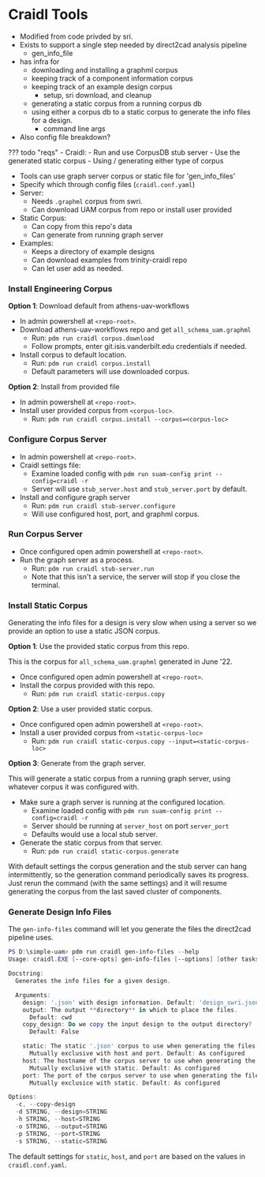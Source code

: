 # Craidl Tools

- Modified from code privded by sri.
- Exists to support a single step needed by direct2cad analysis pipeline
    - gen_info_file
- has infra for
    - downloading and installing a graphml corpus
    - keeping track of a component information corpus
    - keeping track of an example design corpus
        - setup, sri download, and cleanup
    - generating a static corpus from a running corpus db
    - using either a corpus db to a static corpus to
      generate the info files for a design.
        - command line args
- Also config file breakdown?

??? todo "reqs"
    - Craidl:
        - Run and use CorpusDB stub server
        - Use the generated static corpus
        - Using / generating either type of corpus

- Tools can use graph server corpus or static file for 'gen_info_files'
- Specify which through config files (`craidl.conf.yaml`)
- Server:
    - Needs `.graphml` corpus from swri.
    - Can download UAM corpus from repo or install user provided
- Static Corpus:
    - Can copy from this repo's data
    - Can generate from running graph server
- Examples:
    - Keeps a directory of example designs
    - Can download examples from trinity-craidl repo
    - Can let user add as needed.

### Install Engineering Corpus

**Option 1**: Download default from athens-uav-workflows

- In admin powershell at `<repo-root>`.
- Download athens-uav-workflows repo and get `all_schema_uam.graphml`
    - Run: `pdm run craidl corpus.download`
    - Follow prompts, enter git.isis.vanderbilt.edu credentials if needed.
- Install corpus to default location.
    - Run: `pdm run craidl corpus.install`
    - Default parameters will use downloaded corpus.

**Option 2**: Install from provided file

- In admin powershell at `<repo-root>`.
- Install user provided corpus from `<corpus-loc>`.
    - Run: `pdm run craidl corpus.install --corpus=<corpus-loc>`

### Configure Corpus Server

- In admin powershell at `<repo-root>`.
- Craidl settings file:
    - Examine loaded config with `pdm run suam-config print --config=craidl -r`
    - Server will use `stub_server.host` and `stub_server.port` by default.
- Install and configure graph server
    - Run: `pdm run craidl stub-server.configure`
    - Will use configured host, port, and graphml corpus.

### Run Corpus Server

- Once configured open admin powershell at `<repo-root>`.
- Run the graph server as a process.
    - Run: `pdm run craidl stub-server.run`
    - Note that this isn't a service, the server will stop if you close the
      terminal.

### Install Static Corpus

Generating the info files for a design is very slow when using a server so
we provide an option to use a static JSON corpus.

**Option 1**: Use the provided static corpus from this repo.

This is the corpus for `all_schema_uam.graphml` generated in June '22.

- Once configured open admin powershell at `<repo-root>`.
- Install the corpus provided with this repo.
    - Run: `pdm run craidl static-corpus.copy`

**Option 2**: Use a user provided static corpus.

- Once configured open admin powershell at `<repo-root>`.
- Install a user provided corpus from `<static-corpus-loc>`
    - Run: `pdm run craidl static-corpus.copy --input=<static-corpus-loc>`

**Option 3**: Generate from the graph server.

This will generate a static corpus from a running graph server, using whatever
corpus it was configured with.

- Make sure a graph server is running at the configured location.
    - Examine loaded config with `pdm run suam-config print --config=craidl -r`
    - Server should be running at `server_host` on port `server_port`
    - Defaults would use a local stub server.
- Generate the static corpus from that server.
    - Run: `pdm run craidl static-corpus.generate`

With default settings the corpus generation and the stub server can hang
intermittently, so the generation command periodically saves its progress.
Just rerun the command (with the same settings) and it will resume generating
the corpus from the last saved cluster of components.

### Generate Design Info Files

The `gen-info-files` command will let you generate the files the direct2cad
pipeline uses.

```powershell
PS D:\simple-uam> pdm run craidl gen-info-files --help
Usage: craidl.EXE [--core-opts] gen-info-files [--options] [other tasks here ...]

Docstring:
  Generates the info files for a given design.

  Arguments:
    design: '.json' with design information. Default: 'design_swri.json'
    output: The output **directory** in which to place the files.
      Default: cwd
    copy_design: Do we copy the input design to the output directory?
      Default: False

    static: The static '.json' corpus to use when generating the files.
      Mutually exclusive with host and port. Default: As configured
    host: The hostname of the corpus server to use when generating the files.
      Mutually exclusive with static. Default: As configured
    port: The port of the corpus server to use when generating the files.
      Mutually exclusice with static. Default: As configured

Options:
  -c, --copy-design
  -d STRING, --design=STRING
  -h STRING, --host=STRING
  -o STRING, --output=STRING
  -p STRING, --port=STRING
  -s STRING, --static=STRING
```

The default settings for `static`, `host`, and `port` are based on the values
in `craidl.conf.yaml`.

